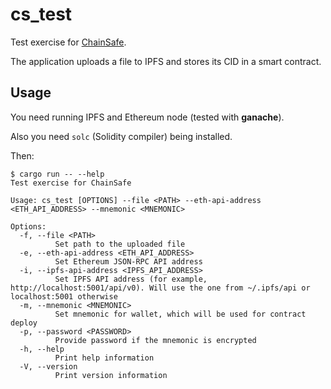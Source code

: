 cs_test
=======

Test exercise for [ChainSafe](https://chainsafe.io/).

The application uploads a file to IPFS and stores its CID in a smart contract.




## Usage

You need running IPFS and Ethereum node (tested with **ganache**).

Also you need `solc` (Solidity compiler) being installed.

Then:

```
$ cargo run -- --help
Test exercise for ChainSafe

Usage: cs_test [OPTIONS] --file <PATH> --eth-api-address <ETH_API_ADDRESS> --mnemonic <MNEMONIC>

Options:
  -f, --file <PATH>
          Set path to the uploaded file
  -e, --eth-api-address <ETH_API_ADDRESS>
          Set Ethereum JSON-RPC API address
  -i, --ipfs-api-address <IPFS_API_ADDRESS>
          Set IPFS API address (for example, http://localhost:5001/api/v0). Will use the one from ~/.ipfs/api or localhost:5001 otherwise
  -m, --mnemonic <MNEMONIC>
          Set mnemonic for wallet, which will be used for contract deploy
  -p, --password <PASSWORD>
          Provide password if the mnemonic is encrypted
  -h, --help
          Print help information
  -V, --version
          Print version information
```
